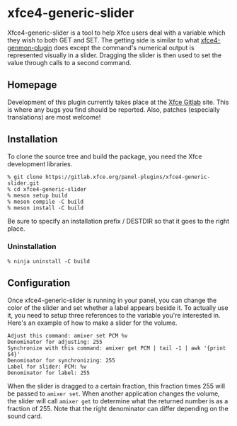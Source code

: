 # xfce4-generic-slider

Xfce4-generic-slider is a tool to help Xfce users deal with a variable which they wish to both GET and SET. The getting side is similar to what [xfce4-genmon-plugin](https://gitlab.xfce.org/panel-plugins/xfce4-genmon-plugin) does except the command's numerical output is represented visually in a slider. Dragging the slider is then used to set the value through calls to a second command.

## Homepage

Development of this plugin currently takes place at the [Xfce Gitlab](https://gitlab.xfce.org/panel-plugins/xfce4-generic-slider) site. This is where any bugs you find should be reported. Also, patches (especially translations) are most welcome!

## Installation

To clone the source tree and build the package, you need the Xfce development libraries.

    % git clone https://gitlab.xfce.org/panel-plugins/xfce4-generic-slider.git
    % cd xfce4-generic-slider
    % meson setup build
    % meson compile -C build
    % meson install -C build

Be sure to specify an installation prefix / DESTDIR so that it goes to the right place.

### Uninstallation

    % ninja uninstall -C build

## Configuration

Once xfce4-generic-slider is running in your panel, you can change the color of the slider and set whether a label appears beside it. To actually use it, you need to setup three references to the variable you're interested in. Here's an example of how to make a slider for the volume.

    Adjust this command: amixer set PCM %v
    Denominator for adjusting: 255
    Synchronize with this command: amixer get PCM | tail -1 | awk '{print $4}'
    Denominator for synchronizing: 255
    Label for slider: PCM: %v
    Denominator for label: 255

When the slider is dragged to a certain fraction, this fraction times 255 will be passed to `amixer set`. When another application changes the volume, the slider will call `amixer get` to determine what the returned number is as a fraction of 255. Note that the right denominator can differ depending on the sound card.

